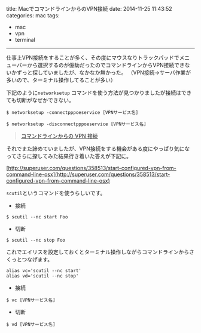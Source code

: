 title: MacでコマンドラインからのVPN接続
date: 2014-11-25 11:43:52
categories: mac
tags:
- mac
- vpn
- terminal
---

仕事上VPN接続をすることが多く、その度にマウスなりトラックパッドでメニューバーから選択するのが億劫だったのでコマンドラインからVPN接続できないかずっと探していましたが、なかなか無かった。
（VPN接続->サーバ作業が多いので、ターミナル操作してることが多い）

下記のように`networksetup` コマンドを使う方法が見つかりましたが接続はできても切断がなぜかできない。

```
$ networksetup -connectpppoeservice [VPNサービス名]
```

```
$ networksetup -disconnectpppoeservice [VPNサービス名]
```

>[コマンドラインからの VPN 接続](http://qiita.com/imos/items/ff3e475b9ae70411ffbd)

それでまた諦めていましたが、VPN接続をする機会がある度にやっぱり気になってさらに探してみた結果行き着いた答えが下記に。

[http://superuser.com/questions/358513/start-configured-vpn-from-command-line-osx](http://superuser.com/questions/358513/start-configured-vpn-from-command-line-osx)

`scutil`というコマンドを使うらしいです。

* 接続

```
$ scutil --nc start Foo
```

* 切断

```
$ scutil --nc stop Foo
```

これでエイリスを設定しておくとターミナル操作しながらコマンドラインからさくっとつなげます。

```.zshrc
alias vc='scutil --nc start'
alias vd='scutil --nc stop'
```

* 接続

```
$ vc [VPNサービス名]
```

* 切断

```
$ vd [VPNサービス名]
```
